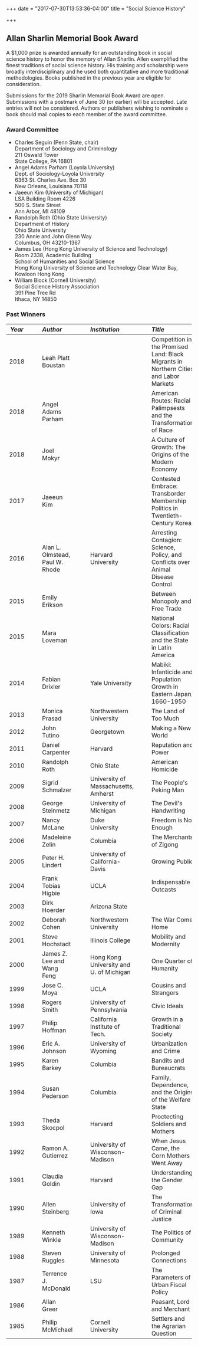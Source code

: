 +++
date = "2017-07-30T13:53:36-04:00"
title = "Social Science History"

+++

## Allan Sharlin Memorial Book Award

A $1,000 prize is awarded annually for an outstanding book in social science history to honor the memory of Allan Sharlin. Allen exemplified the finest traditions of social science history. His training and scholarship were broadly interdisciplinary and he used both quantitative and more traditional methodologies.  Books published in the previous year are eligible for consideration.

Submissions for the 2019 Sharlin Memorial Book Award are open. Submissions with a postmark of June 30 (or earlier) will be accepted. Late entries will not be considered. Authors or publishers wishing to nominate a book should mail copies to each member of the award committee.

### Award Committee

- Charles Seguin (Penn State, chair)  
Department of Sociology and Criminology  
211 Oswald Tower  
State College, PA 16801
- Angel Adams Parham (Loyola University)  
Dept. of Sociology-Loyola University  
6363 St. Charles Ave. Box 30  
New Orleans, Louisiana 70118
- Jaeeun Kim (University of Michigan)  
LSA Building Room 4226  
500 S. State Street  
Ann Arbor, MI 48109
- Randolph Roth (Ohio State University)  
Department of History  
Ohio State University  
230 Annie and John Glenn Way  
Columbus, OH 43210-1367
- James Lee (Hong Kong University of Science and Technology)  
Room 2338, Academic Building  
School of Humanities and Social Science  
Hong Kong University of Science and Technology Clear Water Bay, Kowloon Hong Kong  
- William Block (Cornell University)  
Social Science History Association  
391 Pine Tree Rd  
Ithaca, NY 14850

### Past Winners

*Year* | &emsp; | *Author* | &emsp; | *Institution* | &emsp; | *Title*
--- | --- | :--- | --- | :--- | --- | :---
2018  |   | Leah Platt Boustan   |   |   |   |  Competition in the Promised Land: Black Migrants in Northern Cities and Labor Markets
2018  |   | Angel Adams Parham  |   |   |   |  American Routes: Racial Palimpsests and the Transformation of Race
2018  |   | Joel Mokyr  |   |   |   |  A Culture of Growth: The Origins of the Modern Economy
2017  | | Jaeeun Kim | | | | Contested Embrace: Transborder Membership Politics in Twentieth-Century Korea
2016  | | Alan L. Olmstead, Paul W. Rhode  | | Harvard University  | | Arresting Contagion: Science, Policy, and Conflicts over Animal Disease Control
2015  | | Emily Erikson  | | | | Between Monopoly and Free Trade
2015  | | Mara Loveman | | | | National Colors: Racial Classification and the State in Latin America
2014  | | Fabian Drixler  | | Yale University  | | Mabiki: Infanticide and Population Growth in Eastern Japan, 1660-1950
2013  | | Monica Prasad  | | Northwestern University  | | The Land of Too Much
2012  | | John Tutino  | | Georgetown   | | Making a New World
2011  | | Daniel Carpenter  | | Harvard   | | Reputation and Power
2010  | | Randolph Roth  | | Ohio State  | | American Homicide
2009  | | Sigrid Schmalzer  | | University of Massachusetts, Amherst  | | The People's Peking Man
2008  | | George Steinmetz  | | University of Michigan  | | The Devil's Handwriting
2007  | | Nancy McLane  | | Duke University  | | Freedom is Not Enough
2006  | | Madeleine Zelin  | | Columbia   | | The Merchants of Zigong
2005  | | Peter H. Lindert  | | University of California-Davis  | | Growing Public
2004  | | Frank Tobias Higbie  | | UCLA  | | Indispensable Outcasts
2003  | | Dirk Hoerder  | | Arizona State  | |  
2002  | | Deborah Cohen  | | Northwestern University  | | The War Come Home
2001  | | Steve Hochstadt  | | Illinois College  | | Mobility and Modernity
2000  | | James Z. Lee and Wang Feng  | | Hong Kong University and U. of Michigan  | | One Quarter of Humanity
1999  | | Jose C. Moya  | | UCLA  | | Cousins and  Strangers
1998  | | Rogers Smith  | | University of Pennsylvania  | | Civic Ideals
1997  | | Philip Hoffman  | | California Institute of Tech.  | | Growth in a Traditional Society
1996  | | Eric A.  Johnson  | | University of Wyoming  | | Urbanization and Crime
1995  | | Karen Barkey  | | Columbia  | | Bandits and Bureaucrats
1994  | | Susan Pederson  | | Columbia  | | Family, Dependence, and the Origins of the Welfare State
1993  | | Theda Skocpol  | | Harvard  | | Proctecting Soldiers and Mothers
1992  | | Ramon A. Gutierrez  | | University of Wisconson-Madison  | | When Jesus Came, the Corn Mothers Went Away
1991  | | Claudia Goldin  | | Harvard  | | Understanding the Gender Gap
1990  | | Allen Steinberg  | | University of Iowa  | | The Transformation of Criminal Justice
1989  | | Kenneth Winkle  | | University of Wisconson-Madison  | | The Politics of Community
1988  | | Steven Ruggles  | | University of Minnesota  | | Prolonged Connections
1987  | | Terrence J. McDonald  | | LSU  | | The Parameters of Urban Fiscal Policy
1986  | | Allan Greer  | |    | | Peasant, Lord and Merchant
1985  | | Philip McMichael  | | Cornell University  | | Settlers and the Agrarian Question
